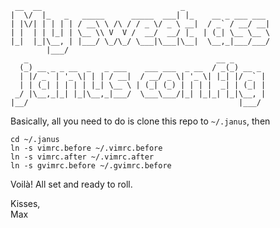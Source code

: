      __  __                               _                   
    |  \/  |_   _   _____      _____  ___| |_    __ _ ___ ___ 
    | |\/| | | | | / __\ \ /\ / / _ \/ _ \ __|  / _` / __/ __|
    | |  | | |_| | \__ \\ V  V /  __/  __/ |_  | (_| \__ \__ \
    |_|  |_|\__, | |___/ \_/\_/ \___|\___|\__|  \__,_|___/___/
            |___/                                             
       _                                          __ _       
      (_) __ _ _ __  _   _ ___    ___ ___  _ __  / _(_) __ _ 
      | |/ _` | '_ \| | | / __|  / __/ _ \| '_ \| |_| |/ _` |
      | | (_| | | | | |_| \__ \ | (_| (_) | | | |  _| | (_| |
     _/ |\__,_|_| |_|\__,_|___/  \___\___/|_| |_|_| |_|\__, |
    |__/                                               |___/ 

Basically, all you need to do is clone this repo to `~/.janus`, then

    cd ~/.janus
    ln -s vimrc.before ~/.vimrc.before
    ln -s vimrc.after ~/.vimrc.after
    ln -s gvimrc.before ~/.gvimrc.before

Voilà! All set and ready to roll.

Kisses,  
Max
